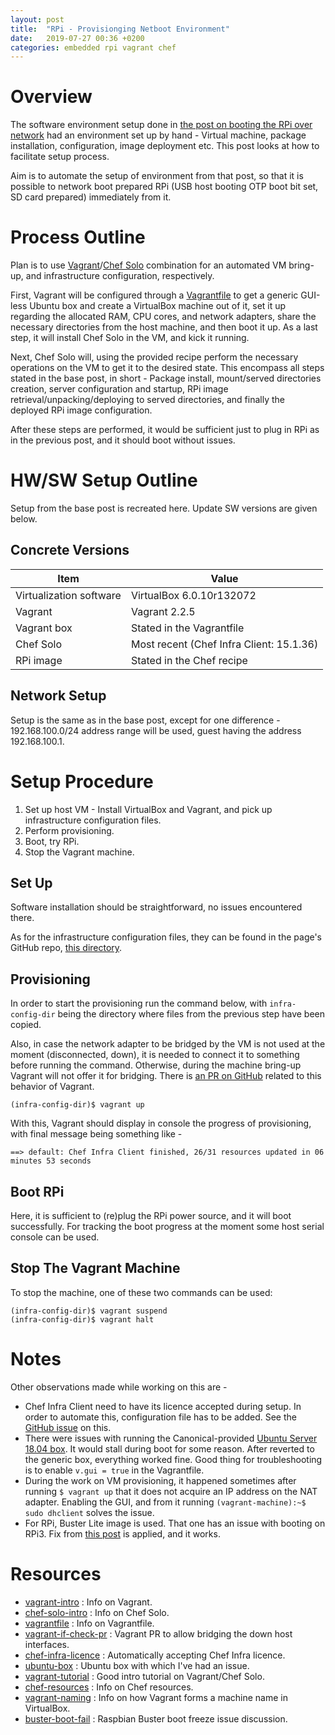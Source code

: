 ```yaml
---
layout: post
title:  "RPi - Provisionging Netboot Environment"
date:   2019-07-27 00:36 +0200
categories: embedded rpi vagrant chef
---
```


# Overview

The software environment setup done in [the post on booting the RPi over
network][rpi-network-boot] had an environment set up by hand - Virtual
machine, package installation, configuration, image deployment etc. This
post looks at how to facilitate setup process.

Aim is to automate the setup of environment from that post, so that it
is possible to network boot prepared RPi (USB host booting OTP boot bit
set, SD card prepared) immediately from it.

# Process Outline

Plan is to use [Vagrant][vagrant-intro]/[Chef Solo][chef-solo-intro]
combination for an automated VM bring-up, and infrastructure
configuration, respectively.

First, Vagrant will be configured through a [Vagrantfile][vagrantfile]
to get a generic GUI-less Ubuntu box and create a VirtualBox machine out
of it, set it up regarding the allocated RAM, CPU cores, and network
adapters, share the necessary directories from the host machine,
and then boot it up. As a last step, it will install Chef Solo in the
VM, and kick it running.

Next, Chef Solo will, using the provided recipe perform the necessary
operations on the VM to get it to the desired state. This encompass all
steps stated in the base post, in short - Package install, mount/served
directories creation, server configuration and startup, RPi image
retrieval/unpacking/deploying to served directories, and finally the
deployed RPi image configuration.

After these steps are performed, it would be sufficient just to plug in
RPi as in the previous post, and it should boot without issues.

# HW/SW Setup Outline

Setup from the base post is recreated here. Update SW versions are given
below.

## Concrete Versions

|Item                       |Value
|---                        |---
|Virtualization software    |VirtualBox 6.0.10r132072
|Vagrant                    |Vagrant 2.2.5
|Vagrant box                |Stated in the Vagrantfile
|Chef Solo                  |Most recent (Chef Infra Client: 15.1.36)
|RPi image                  |Stated in the Chef recipe 

## Network Setup

Setup is the same as in the base post, except for one difference -
192.168.100.0/24 address range will be used, guest having the address
192.168.100.1.

# Setup Procedure

1.  Set up host VM - Install VirtualBox and Vagrant, and pick up
    infrastructure configuration files.
2.  Perform provisioning.
3.  Boot, try RPi.
4.  Stop the Vagrant machine.

## Set Up

Software installation should be straightforward, no issues encountered
there.

As for the infrastructure configuration files, they can be found in the
page's GitHub repo, [this directory][infra-config].

## Provisioning

In order to start the provisioning run the command below, with
`infra-config-dir` being the directory where files from the previous
step have been copied.

Also, in case the network adapter to be bridged by the VM is not used at
the moment (disconnected, down), it is needed to connect it to something
before running the command. Otherwise, during the machine bring-up
Vagrant will not offer it for bridging. There is [an PR on
GitHub][vagrant-if-check-pr] related to this behavior of Vagrant.

```
(infra-config-dir)$ vagrant up
```

With this, Vagrant should display in console the progress of
provisioning, with final message being something like -

```
==> default: Chef Infra Client finished, 26/31 resources updated in 06 minutes 53 seconds
```

## Boot RPi

Here, it is sufficient to (re)plug the RPi power source, and it will
boot successfully. For tracking the boot progress at the moment some
host serial console can be used.

<!-- [TODO] Modify Vagrantfile so that the serial adapter connects to
the VM; Update this chapter -->

## Stop The Vagrant Machine

To stop the machine, one of these two commands can be used:

```
(infra-config-dir)$ vagrant suspend
(infra-config-dir)$ vagrant halt
```

# Notes

Other observations made while working on this are -

*   Chef Infra Client need to have its licence accepted during setup. In
    order to automate this, configuration file has to be added. See the
    [GitHub issue][chef-infra-licence] on this.
*   There were issues with running the Canonical-provided [Ubuntu Server
    18.04 box][ubuntu-box]. It would stall during boot for some reason.
    After reverted to the generic box, everything worked fine. Good
    thing for troubleshooting is to enable `v.gui = true` in the
    Vagrantfile.
*   During the work on VM provisioning, it happened sometimes after
    running `$ vagrant up` that it does not acquire an IP address on the
    NAT adapter. Enabling the GUI, and from it running
    `(vagrant-machine):~$ sudo dhclient` solves the issue.
*   For RPi, Buster Lite image is used. That one has an issue with
    booting on RPi3. Fix from [this post][buster-boot-fail] is applied,
    and it works.

# Resources

*   [vagrant-intro] : Info on Vagrant.
*   [chef-solo-intro] : Info on Chef Solo.
*   [vagrantfile] : Info on Vagrantfile.
*   [vagrant-if-check-pr] : Vagrant PR to allow bridging the down host
    interfaces.
*   [chef-infra-licence] : Automatically accepting Chef Infra licence.
*   [ubuntu-box] : Ubuntu box with which I've had an issue.
*   [vagrant-tutorial] : Good intro tutorial on Vagrant/Chef Solo.
*   [chef-resources] : Info on Chef resources.
*   [vagrant-naming] : Info on how Vagrant forms a machine name in
    VirtualBox.
*   [buster-boot-fail] : Raspbian Buster boot freeze issue discussion.

[rpi-network-boot]: <{{ site.baseurl }}{% post_url 2019-07-12-rpi3-netboot %}>
[infra-config]: <https://github.com/kibihrchak/kibihrchak.github.io/tree/master/assets/files/posts/2019-07-27-rpi3-devenv-provisioning>

[vagrant-intro]: <https://www.vagrantup.com/intro/index.html>
[chef-solo-intro]: <https://docs.chef.io/chef_solo.html>
[vagrantfile]: <https://www.vagrantup.com/docs/vagrantfile/>
[vagrant-if-check-pr]: <https://github.com/hashicorp/vagrant/pull/10740>
[chef-infra-licence]: <https://github.com/swiftstack/vagrant-swift-all-in-one/issues/82>
[ubuntu-box]: <https://app.vagrantup.com/ubuntu/boxes/bionic64>
[vagrant-tutorial]: <https://medium.com/@Joachim8675309/vagrant-provisioning-with-chef-90a2bf724f>
[chef-resources]: <https://docs.chef.io/resource_reference.html>
[vagrant-naming]: <https://stackoverflow.com/questions/17845637>
[buster-boot-fail]: <https://www.raspberrypi.org/forums/viewtopic.php?p=1496972>

